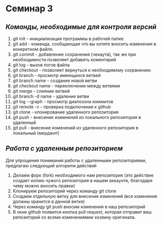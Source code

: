 # Семинар 3



##  *Команды, необходимые для контроля версий*

1. git init - инициализация программы в рабочей папке
2. git add - команда, сообщающая что вы хотите вносить изменения в конкретном файле.
3. git commit - добавление сохранения (чекаута), так же при необходимости позволяет добавить коментарий
4. git log - вызов логов файла
5. git checkout - позволяет вернуться к необходимому сохранению
6. git branch  - просмотр имеющихся ветвей
7. git branch name -  создание новой ветви
8. git  checkout  name - переключение между ветвями
9. git merge - слияние ветвей
10. git branch -d name  - удаление  ветви
11. git log --graph  - просмотр диапозона коммитов
12. git remote -v  - проверка подключения к github
13. git clone - клонирование удаленного репозитория
14. git push - внесение изменений из локального  репозитория в удаленный
15. git pull - внесение изменений из  удаленного репозитория в  локальный (мерджит) 

## *Работа с удаленным репозиторием*

Для упрощения понимания работы с  удаленными репозиториями, предлагаю следующий алгоритм действий

 1. Делаем форк  (fork) необходимого  нам репозитория (это действие создает копию чужого репозитория в  нашем аккаунте, благодаря  чему можно  вносить правки)
2.  Клонируем репозиторий через  команду git clone
3. Создаем  отдельную ветку для  внесения изменений  (все изменения должны хранится в  данной ветке)
4. Через команду  git push вносим изменения в наш репозиторий
5. В окне  github появится кнопка  pull request, которая отправит ваш  репозиторий со всеми изменениямии хозяину оригинала. 

